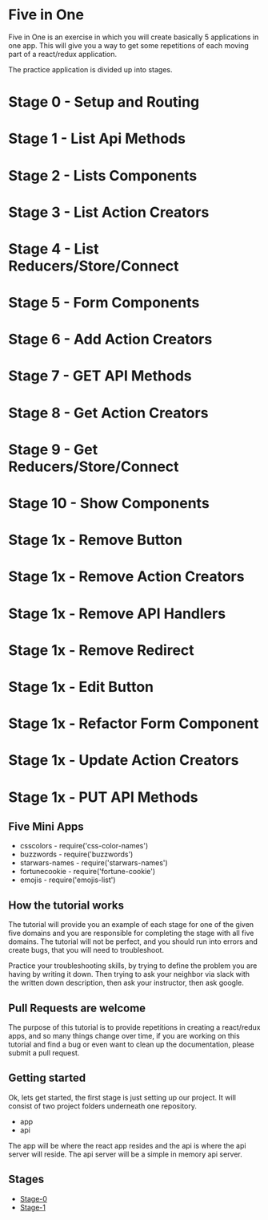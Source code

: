 # Five in One

Five in One is an exercise in which you will create basically 5 applications in one app. This will give you a way to get some repetitions of each moving part of a react/redux application.

The practice application is divided up into stages.

# Stage 0 - Setup and Routing
# Stage 1 - List Api Methods
# Stage 2 - Lists Components
# Stage 3 - List Action Creators
# Stage 4 - List Reducers/Store/Connect
# Stage 5 - Form Components
# Stage 6 - Add Action Creators
# Stage 7 - GET API Methods
# Stage 8 - Get Action Creators
# Stage 9 - Get Reducers/Store/Connect
# Stage 10 - Show Components
# Stage 1x - Remove Button
# Stage 1x - Remove Action Creators
# Stage 1x - Remove API Handlers
# Stage 1x - Remove Redirect
# Stage 1x - Edit Button
# Stage 1x - Refactor Form Component
# Stage 1x - Update Action Creators
# Stage 1x - PUT API Methods

## Five Mini Apps

* csscolors - require('css-color-names')
* buzzwords - require('buzzwords')
* starwars-names - require('starwars-names')
* fortunecookie - require('fortune-cookie')
* emojis - require('emojis-list')

## How the tutorial works

The tutorial will provide you an example of each stage for one of the given five domains and you are responsible for completing the stage with all five domains. The tutorial will not be perfect, and you should run into errors and create bugs, that you will need to troubleshoot.

Practice your troubleshooting skills, by trying to define the problem you are having by writing it down. Then trying to ask your neighbor via slack with the written down description, then ask your instructor, then ask google.

## Pull Requests are welcome

The purpose of this tutorial is to provide repetitions in creating a react/redux apps, and so many things change over time, if you are working on this tutorial and find a bug or even want to clean up the documentation, please submit a pull request.

## Getting started

Ok, lets get started, the first stage is just setting up our project. It will consist of two project folders underneath one repository.

* app
* api

The app will be where the react app resides and the api is where the api server will reside. The api server will be a simple in memory api server.

## Stages

- [Stage-0](stage-0.md)
- [Stage-1](stage-1.md)
